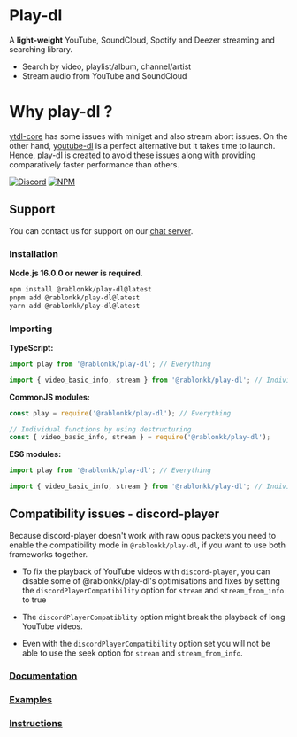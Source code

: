 # Play-dl

A **light-weight** YouTube, SoundCloud, Spotify and Deezer streaming and searching library.

-   Search by video, playlist/album, channel/artist
-   Stream audio from YouTube and SoundCloud

# Why play-dl ?

[ytdl-core](https://github.com/fent/node-ytdl-core) has some issues with miniget and also stream abort issues. On the other hand, [youtube-dl](https://github.com/ytdl-org/youtube-dl) is a perfect alternative but it takes time to launch. Hence, play-dl is created to avoid these issues along with providing comparatively faster performance than others.

[![Discord](https://img.shields.io/discord/888998674716315679?color=00aa00&label=%20Discord&logo=Discord)](https://discord.gg/8H3xWcv3D7)
[![NPM](https://img.shields.io/npm/v/play-dl.svg?color=00aa00&logo=npm)](https://www.npmjs.com/package/play-dl)

## Support

You can contact us for support on our [chat server](https://discord.gg/8H3xWcv3D7).

### Installation

**Node.js 16.0.0 or newer is required.**

```bash
npm install @rablonkk/play-dl@latest
pnpm add @rablonkk/play-dl@latest
yarn add @rablonkk/play-dl@latest
```

### Importing

**TypeScript:**
```ts
import play from '@rablonkk/play-dl'; // Everything

import { video_basic_info, stream } from '@rablonkk/play-dl'; // Individual functions
```

**CommonJS modules:**
```js
const play = require('@rablonkk/play-dl'); // Everything

// Individual functions by using destructuring
const { video_basic_info, stream } = require('@rablonkk/play-dl');
```

**ES6 modules:**
```ts
import play from '@rablonkk/play-dl'; // Everything

import { video_basic_info, stream } from '@rablonkk/play-dl'; // Individual functions
```

## **Compatibility issues** - discord-player
    
Because discord-player doesn't work with raw opus packets you need to enable the compatibility mode in `@rablonkk/play-dl`, if you want to use both frameworks together.

- To fix the playback of YouTube videos with `discord-player`, you can disable some of @rablonkk/play-dl's optimisations and fixes by setting the `discordPlayerCompatibility` option for `stream` and `stream_from_info` to true

- The `discordPlayerCompatiblity` option might break the playback of long YouTube videos.

- Even with the `discordPlayerCompatibility` option set you will not be able to use the seek option for `stream` and `stream_from_info`.
    

### [Documentation](https://play-dl.github.io/modules.html)
### [Examples](./examples)
### [Instructions](./instructions)
